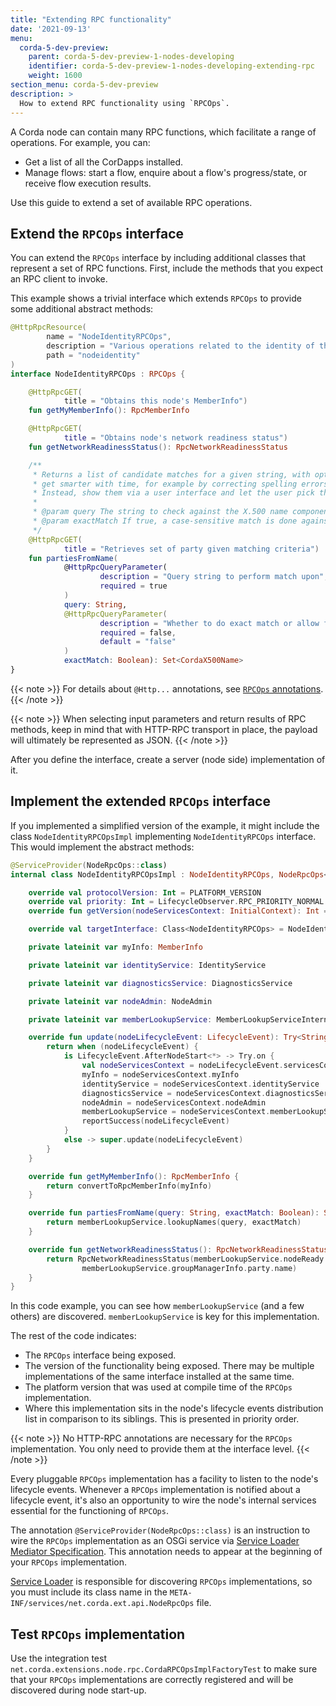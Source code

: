 ```yaml
---
title: "Extending RPC functionality"
date: '2021-09-13'
menu:
  corda-5-dev-preview:
    parent: corda-5-dev-preview-1-nodes-developing
    identifier: corda-5-dev-preview-1-nodes-developing-extending-rpc
    weight: 1600
section_menu: corda-5-dev-preview
description: >
  How to extend RPC functionality using `RPCOps`.
---
```


A Corda node can contain many RPC functions, which facilitate a range of operations. For example, you can:
* Get a list of all the CorDapps installed.
* Manage flows: start a flow, enquire about a flow's progress/state, or receive flow execution results.

Use this guide to extend a set of available RPC operations.

## Extend the `RPCOps` interface

You can extend the `RPCOps` interface by including additional classes that represent a set of RPC functions.
First, include the methods that you expect an RPC client to invoke.

This example shows a trivial interface which extends `RPCOps` to provide some additional abstract methods:

````kotlin
@HttpRpcResource(
        name = "NodeIdentityRPCOps",
        description = "Various operations related to the identity of the Corda node in the network",
        path = "nodeidentity"
)
interface NodeIdentityRPCOps : RPCOps {

    @HttpRpcGET(
            title = "Obtains this node's MemberInfo")
    fun getMyMemberInfo(): RpcMemberInfo

    @HttpRpcGET(
            title = "Obtains node's network readiness status")
    fun getNetworkReadinessStatus(): RpcNetworkReadinessStatus

    /**
     * Returns a list of candidate matches for a given string, with optional fuzzy(ish) matching. Fuzzy matching may
     * get smarter with time, for example by correcting spelling errors, so you should not hard-code indexes into the results.
     * Instead, show them via a user interface and let the user pick the one they want.
     *
     * @param query The string to check against the X.500 name components.
     * @param exactMatch If true, a case-sensitive match is done against each component of each X.500 name.
     */
    @HttpRpcGET(
            title = "Retrieves set of party given matching criteria")
    fun partiesFromName(
            @HttpRpcQueryParameter(
                    description = "Query string to perform match upon",
                    required = true
            )
            query: String,
            @HttpRpcQueryParameter(
                    description = "Whether to do exact match or allow fuzzy matches",
                    required = false,
                    default = "false"
            )
            exactMatch: Boolean): Set<CordaX500Name>
}
````
{{< note >}}
For details about `@Http...` annotations, see <a href="expose-rpc/annotation.md">`RPCOps` annotations</a>.
{{< /note >}}

{{< note >}}
When selecting input parameters and return results of RPC methods, keep in mind that with HTTP-RPC transport in place, the payload will ultimately be represented as JSON.
{{< /note >}}

After you define the interface, create a server (node side) implementation of it.

## Implement the extended `RPCOps` interface

If you implemented a simplified version of the example, it might include the class
`NodeIdentityRPCOpsImpl` implementing `NodeIdentityRPCOps` interface. This would implement the abstract
methods:

```kotlin
@ServiceProvider(NodeRpcOps::class)
internal class NodeIdentityRPCOpsImpl : NodeIdentityRPCOps, NodeRpcOps<NodeIdentityRPCOps> {

    override val protocolVersion: Int = PLATFORM_VERSION
    override val priority: Int = LifecycleObserver.RPC_PRIORITY_NORMAL
    override fun getVersion(nodeServicesContext: InitialContext): Int = 1

    override val targetInterface: Class<NodeIdentityRPCOps> = NodeIdentityRPCOps::class.java

    private lateinit var myInfo: MemberInfo

    private lateinit var identityService: IdentityService

    private lateinit var diagnosticsService: DiagnosticsService

    private lateinit var nodeAdmin: NodeAdmin

    private lateinit var memberLookupService: MemberLookupServiceInternal

    override fun update(nodeLifecycleEvent: LifecycleEvent): Try<String> {
        return when (nodeLifecycleEvent) {
            is LifecycleEvent.AfterNodeStart<*> -> Try.on {
                val nodeServicesContext = nodeLifecycleEvent.servicesContext as ExtendedNodeServicesContext
                myInfo = nodeServicesContext.myInfo
                identityService = nodeServicesContext.identityService
                diagnosticsService = nodeServicesContext.diagnosticsService
                nodeAdmin = nodeServicesContext.nodeAdmin
                memberLookupService = nodeServicesContext.memberLookupService as MemberLookupServiceInternal
                reportSuccess(nodeLifecycleEvent)
            }
            else -> super.update(nodeLifecycleEvent)
        }
    }

    override fun getMyMemberInfo(): RpcMemberInfo {
        return convertToRpcMemberInfo(myInfo)
    }

    override fun partiesFromName(query: String, exactMatch: Boolean): Set<CordaX500Name> {
        return memberLookupService.lookupNames(query, exactMatch)
    }

    override fun getNetworkReadinessStatus(): RpcNetworkReadinessStatus {
        return RpcNetworkReadinessStatus(memberLookupService.nodeReady.isDone, memberLookupService.isGroupManager,
                memberLookupService.groupManagerInfo.party.name)
    }
}
```

In this code example, you can see how `memberLookupService` (and a few others) are discovered.
`memberLookupService` is key for this implementation.

The rest of the code indicates:
* The `RPCOps` interface being exposed.
* The version of the functionality being exposed. There may be multiple implementations of the same
  interface installed at the same time.
* The platform version that was used at compile time of the `RPCOps` implementation.
* Where this implementation sits in the node's lifecycle events distribution list in comparison to its siblings. This is presented in priority order.

{{< note >}}
No HTTP-RPC annotations are necessary for the `RPCOps` implementation. You only need to provide them at the interface level.
{{< /note >}}

Every pluggable `RPCOps` implementation has a facility to listen to the node's lifecycle events. Whenever a `RPCOps`
implementation is notified about a lifecycle event, it's also an opportunity to wire the node's internal
services essential for the functioning of `RPCOps`.

The annotation `@ServiceProvider(NodeRpcOps::class)` is an instruction to wire the `RPCOps`
implementation as an OSGi service via
[Service Loader Mediator Specification](https://docs.osgi.org/specification/osgi.cmpn/7.0.0/service.loader). This annotation
needs to appear at the beginning of your `RPCOps` implementation.

[Service Loader](https://docs.oracle.com/javase/9/docs/api/java/util/ServiceLoader.html) is responsible for discovering `RPCOps` implementations, so you must include its class name in the `META-INF/services/net.corda.ext.api.NodeRpcOps` file.

## Test `RPCOps` implementation

Use the integration test `net.corda.extensions.node.rpc.CordaRPCOpsImplFactoryTest` to make sure that
your `RPCOps` implementations are correctly registered and will be discovered during node start-up.
